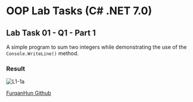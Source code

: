 # OOP Lab Tasks (C# .NET 7.0)

## Lab Task 01 - Q1 - Part 1

A simple program to sum two integers while demonstrating the use of the `Console.WriteLine()` method.

### Result

![L1-1a](.../Assets/L1-1a.png)

[FurqanHun Github](https://github.com/FurqanHun)
